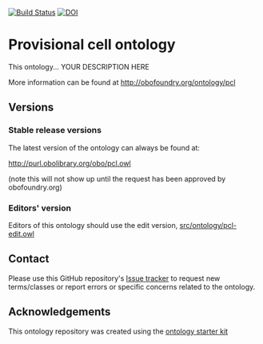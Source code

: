[![Build Status](https://travis-ci.org/dosumis/pcl.svg?branch=master)](https://travis-ci.org/dosumis/pcl)
[![DOI](https://zenodo.org/badge/13996/dosumis/pcl.svg)](https://zenodo.org/badge/latestdoi/13996/dosumis/pcl)

# Provisional cell ontology

This ontology... YOUR DESCRIPTION HERE

More information can be found at http://obofoundry.org/ontology/pcl

## Versions

### Stable release versions

The latest version of the ontology can always be found at:

http://purl.obolibrary.org/obo/pcl.owl

(note this will not show up until the request has been approved by obofoundry.org)

### Editors' version

Editors of this ontology should use the edit version, [src/ontology/pcl-edit.owl](src/ontology/pcl-edit.owl)

## Contact

Please use this GitHub repository's [Issue tracker](https://github.com/dosumis/pcl/issues) to request new terms/classes or report errors or specific concerns related to the ontology.

## Acknowledgements

This ontology repository was created using the [ontology starter kit](https://github.com/INCATools/ontology-starter-kit)